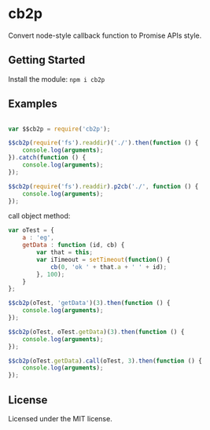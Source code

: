 # cb2p #########

Convert node-style callback function to Promise APIs style.

## Getting Started #########
Install the module: ``npm i cb2p``

## Examples #########

```javascript

var $$cb2p = require('cb2p');

$$cb2p(require('fs').readdir)('./').then(function () {
	console.log(arguments);
}).catch(function () {
	console.log(arguments);
});

$$cb2p(require('fs').readdir).p2cb('./', function () {
	console.log(arguments);
});

```

call object method:
```javascript
var oTest = {
	a : 'eg',
	getData : function (id, cb) {
		var that = this;
		var iTimeout = setTimeout(function() {
			cb(0, 'ok ' + that.a + ' ' + id);
		}, 100);
	}
};

$$cb2p(oTest, 'getData')(3).then(function () {
	console.log(arguments);
});

$$cb2p(oTest, oTest.getData)(3).then(function () {
	console.log(arguments);
});

$$cb2p(oTest.getData).call(oTest, 3).then(function () {
	console.log(arguments);
});

```



## License #########
Licensed under the MIT license.